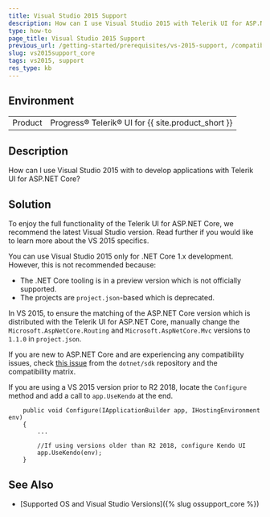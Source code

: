 ```yaml
---
title: Visual Studio 2015 Support
description: How can I use Visual Studio 2015 with Telerik UI for ASP.NET Core?
type: how-to
page_title: Visual Studio 2015 Support
previous_url: /getting-started/prerequisites/vs-2015-support, /compatibility/vs-2015-support
slug: vs2015support_core
tags: vs2015, support
res_type: kb
---
```


## Environment

<table>
	<tbody>
        <tr>
			<td>Product</td>
			<td>Progress® Telerik® UI for {{ site.product_short }}</td>
		</tr>
	</tbody>
</table>

## Description

How can I use Visual Studio 2015 with to develop applications with Telerik UI for ASP.NET Core?

## Solution

To enjoy the full functionality of the Telerik UI for ASP.NET Core, we recommend the latest Visual Studio version. Read further if you would like to learn more about the VS 2015 specifics.

You can use Visual Studio 2015 only for .NET Core 1.x development. However, this is not recommended because:

* The .NET Core tooling is in a preview version which is not officially supported.
* The projects are `project.json`-based which is deprecated.

In VS 2015, to ensure the matching of the ASP.NET Core version which is distributed with the Telerik UI for ASP.NET Core, manually change the `Microsoft.AspNetCore.Routing` and `Microsoft.AspNetCore.Mvc` versions to `1.1.0` in `project.json`.

If you are new to ASP.NET Core and are experiencing any compatibility issues, check [this issue](https://github.com/dotnet/sdk/issues/3124) from the `dotnet/sdk` repository and the compatibility matrix.

If you are using a VS 2015 version prior to R2 2018, locate the `Configure` method and add a call to `app.UseKendo` at the end.

		public void Configure(IApplicationBuilder app, IHostingEnvironment env)
		{
			...

			//If using versions older than R2 2018, configure Kendo UI
			app.UseKendo(env);
		}

## See Also

* [Supported OS and Visual Studio Versions]({% slug ossupport_core %})
